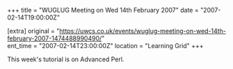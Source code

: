 +++
title = "WUGLUG Meeting on Wed 14th February 2007"
date = "2007-02-14T19:00:00Z"

[extra]
original = "https://uwcs.co.uk/events/wuglug-meeting-on-wed-14th-february-2007-1474488990490/"    
ent_time = "2007-02-14T23:00:00Z"
location = "Learning Grid"
+++

This week's tutorial is on Advanced Perl.

